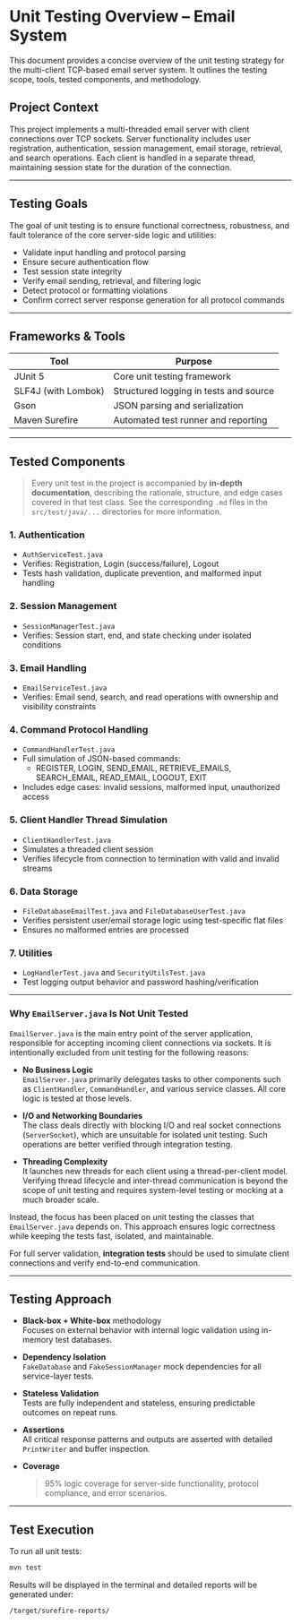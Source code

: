 # Unit Testing Overview – Email System

This document provides a concise overview of the unit testing strategy for the multi-client TCP-based email server system. It outlines the testing scope, tools, tested components, and methodology.

## Project Context

This project implements a multi-threaded email server with client connections over TCP sockets. Server functionality includes user registration, authentication, session management, email storage, retrieval, and search operations. Each client is handled in a separate thread, maintaining session state for the duration of the connection.

---

## Testing Goals

The goal of unit testing is to ensure functional correctness, robustness, and fault tolerance of the core server-side logic and utilities:

- Validate input handling and protocol parsing
- Ensure secure authentication flow
- Test session state integrity
- Verify email sending, retrieval, and filtering logic
- Detect protocol or formatting violations
- Confirm correct server response generation for all protocol commands

---

## Frameworks & Tools

| Tool           | Purpose                             |
|----------------|-------------------------------------|
| JUnit 5        | Core unit testing framework         |
| SLF4J (with Lombok) | Structured logging in tests and source |
| Gson           | JSON parsing and serialization      |
| Maven Surefire | Automated test runner and reporting |

---

## Tested Components
> Every unit test in the project is accompanied by **in-depth documentation**, describing the rationale, structure, and edge cases covered in that test class. See the corresponding `.md` files in the `src/test/java/...` directories for more information.


### 1. **Authentication**
- `AuthServiceTest.java`
- Verifies: Registration, Login (success/failure), Logout
- Tests hash validation, duplicate prevention, and malformed input handling

### 2. **Session Management**
- `SessionManagerTest.java`
- Verifies: Session start, end, and state checking under isolated conditions

### 3. **Email Handling**
- `EmailServiceTest.java`
- Verifies: Email send, search, and read operations with ownership and visibility constraints

### 4. **Command Protocol Handling**
- `CommandHandlerTest.java`
- Full simulation of JSON-based commands:
  - REGISTER, LOGIN, SEND_EMAIL, RETRIEVE_EMAILS, SEARCH_EMAIL, READ_EMAIL, LOGOUT, EXIT
- Includes edge cases: invalid sessions, malformed input, unauthorized access

### 5. **Client Handler Thread Simulation**
- `ClientHandlerTest.java`
- Simulates a threaded client session
- Verifies lifecycle from connection to termination with valid and invalid streams

### 6. **Data Storage**
- `FileDatabaseEmailTest.java` and `FileDatabaseUserTest.java`
- Verifies persistent user/email storage logic using test-specific flat files
- Ensures no malformed entries are processed

### 7. **Utilities**
- `LogHandlerTest.java` and `SecurityUtilsTest.java`
- Test logging output behavior and password hashing/verification

--- 

### Why `EmailServer.java` Is Not Unit Tested

`EmailServer.java` is the main entry point of the server application, responsible for accepting incoming client connections via sockets. It is intentionally excluded from unit testing for the following reasons:

- **No Business Logic**  
  `EmailServer.java` primarily delegates tasks to other components such as `ClientHandler`, `CommandHandler`, and various service classes. All core logic is tested at those levels.

- **I/O and Networking Boundaries**  
  The class deals directly with blocking I/O and real socket connections (`ServerSocket`), which are unsuitable for isolated unit testing. Such operations are better verified through integration testing.

- **Threading Complexity**  
  It launches new threads for each client using a thread-per-client model. Verifying thread lifecycle and inter-thread communication is beyond the scope of unit testing and requires system-level testing or mocking at a much broader scale.

Instead, the focus has been placed on unit testing the classes that `EmailServer.java` depends on. This approach ensures logic correctness while keeping the tests fast, isolated, and maintainable.

For full server validation, **integration tests** should be used to simulate client connections and verify end-to-end communication.


---

## Testing Approach

- **Black-box + White-box** methodology  
  Focuses on external behavior with internal logic validation using in-memory test databases.
  
- **Dependency Isolation**  
  `FakeDatabase` and `FakeSessionManager` mock dependencies for all service-layer tests.

- **Stateless Validation**  
  Tests are fully independent and stateless, ensuring predictable outcomes on repeat runs.

- **Assertions**  
  All critical response patterns and outputs are asserted with detailed `PrintWriter` and buffer inspection.

- **Coverage**  
  > 95% logic coverage for server-side functionality, protocol compliance, and error scenarios.

---

## Test Execution

To run all unit tests:

```bash
mvn test
```
Results will be displayed in the terminal and detailed reports will be generated under:
``` bash 
/target/surefire-reports/
``` 